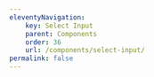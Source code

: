 ```yaml
---
eleventyNavigation:
    key: Select Input
    parent: Components
    order: 36
    url: /components/select-input/
permalink: false
---
```

